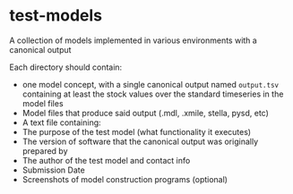 # test-models
A collection of models implemented in various environments with a canonical output

Each directory should contain:
- one model concept, with a single canonical output named `output.tsv` containing at least the stock values over the standard timeseries in the model files
- Model files that produce said output (.mdl, .xmile, stella, pysd, etc)
- A text file containing:
 - The purpose of the test model (what functionality it executes)
 - The version of software that the canonical output was originally prepared by
 - The author of the test model and contact info
 - Submission Date
- Screenshots of model construction programs (optional)
